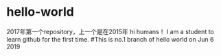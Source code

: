 # hello-world
2017年第一个repository，上一个是在2015年
hi humans！                         I am a student to learn github for the first time.
#This is no.1 branch of hello world on Jun 6 2019
